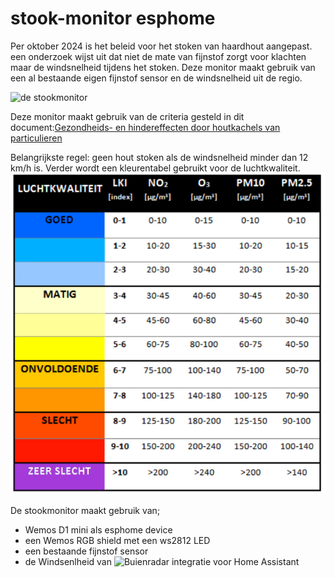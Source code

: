# stook-monitor esphome
Per oktober 2024 is het beleid voor het stoken van haardhout aangepast. een onderzoek wijst uit dat niet de mate van fijnstof zorgt voor klachten maar de windsnelheid tijdens het stoken. Deze monitor maakt gebruik van een al bestaande eigen fijnstof sensor en de windsnelheid uit de regio. 

![de stookmonitor]([http://url/to/img.png](https://github.com/ltvanderkrogt/stook-monitor/blob/d3214b5844a2931793106cac0d5dec4ee69dac7f/stookmonitor.jpg))

Deze monitor maakt gebruik van de criteria gesteld in dit document:[Gezondheids- en hindereffecten door houtkachels van particulieren](https://stab.nl/wp-content/uploads/2019/11/STAB-Kennisdocument-Houtstook-september-2019.pdf)

Belangrijkste regel: geen hout stoken als de windsnelheid minder dan 12 km/h is. 
Verder wordt een kleurentabel gebruikt voor de luchtkwaliteit. 
![luchtkwaliteit index](https://github.com/ltvanderkrogt/stook-monitor/blob/d3214b5844a2931793106cac0d5dec4ee69dac7f/Luchtkwaliteit.jpg)

De stookmonitor maakt gebruik van;
* Wemos D1 mini als esphome device
* een Wemos RGB shield met een ws2812 LED
* een bestaande fijnstof sensor 
* de Windsenlheid van ![Buienradar integratie voor Home Assistant](https://www.home-assistant.io/integrations/buienradar/#:~:text=Go%20to%20Settings%20%3E%20Devices%20%26%20Services,screen%20to%20complete%20the%20setup.)



